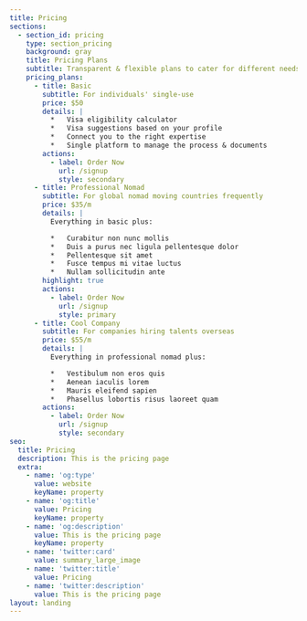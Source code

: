 ```yaml
---
title: Pricing
sections:
  - section_id: pricing
    type: section_pricing
    background: gray
    title: Pricing Plans
    subtitle: Transparent & flexible plans to cater for different needs.
    pricing_plans:
      - title: Basic
        subtitle: For individuals' single-use
        price: $50
        details: |
          *   Visa eligibility calculator
          *   Visa suggestions based on your profile
          *   Connect you to the right expertise
          *   Single platform to manage the process & documents
        actions:
          - label: Order Now
            url: /signup
            style: secondary
      - title: Professional Nomad
        subtitle: For global nomad moving countries frequently
        price: $35/m
        details: |
          Everything in basic plus:

          *   Curabitur non nunc mollis
          *   Duis a purus nec ligula pellentesque dolor
          *   Pellentesque sit amet
          *   Fusce tempus mi vitae luctus
          *   Nullam sollicitudin ante
        highlight: true
        actions:
          - label: Order Now
            url: /signup
            style: primary
      - title: Cool Company
        subtitle: For companies hiring talents overseas
        price: $55/m
        details: |
          Everything in professional nomad plus:

          *   Vestibulum non eros quis
          *   Aenean iaculis lorem
          *   Mauris eleifend sapien
          *   Phasellus lobortis risus laoreet quam
        actions:
          - label: Order Now
            url: /signup
            style: secondary
seo:
  title: Pricing
  description: This is the pricing page
  extra:
    - name: 'og:type'
      value: website
      keyName: property
    - name: 'og:title'
      value: Pricing
      keyName: property
    - name: 'og:description'
      value: This is the pricing page
      keyName: property
    - name: 'twitter:card'
      value: summary_large_image
    - name: 'twitter:title'
      value: Pricing
    - name: 'twitter:description'
      value: This is the pricing page
layout: landing
---
```

